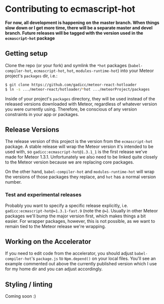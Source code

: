 # Contributing to ecmascript-hot

**For now, all development is happening on the master branch.  When things slow down or I get more time, there will be a separate master and devel branch.  Future releases will be tagged with the version used in the `ecmascript-hot` package**

## Getting setup

Clone the repo (or your fork) and symlink the `*hot` packages (`babel-compiler-hot`, `ecmascript-hot`, `hot`, `modules-runtime-hot`) into your Meteor project's `packages` dir, i.e.:

```bash
$ git clone https://github.com/gadicc/meteor-react-hotloader
$ ln -s .../meteor-react/hotloader/*hot .../meteorProject/packages
```

Inside of your project's `packages` directory, they will be used instead of the released versions downloaded with Meteor, regardless of whatever version you were currently using.  Therefore, be conscious of any version constraints in your app or packages.

## Release Versions

The release version of this project is the version from the `ecmascript-hot` package.  A stable release will wrap the Meteor version it's intended to be used with, so `gadicc:ecmascript-hot@1.3.1_1` is the first release we've made for Meteor 1.3.1.  Unfortunately we also need to be linked quite closely to the Meteor version because we are replacing core packages.

On the other hand, `babel-compiler-hot` and `modules-runtime-hot` will wrap the versions of those packages they replace, and `hot` has a normal version number.

### Test and experimental releases

Probably you want to specify a specific release explicitly, i.e. `gadicc:ecmascript-hot@=1.3.1-fast.9` (note the `@=`).  Usually in other Meteor packages we'll bump the major version first, which makes things a bit easier.  For wrapper packages, however, this is not possible, as we want to remain tied to the Meteor release we're wrapping.

## Working on the Accelerator

If you need to edit code from the accelerator, you should adjust `babel-compiler-hot`'s `package.js` to `Npm.depend()` on your local files.  You'll see an example commented out above the currently published version which I use for my home dir and you can adjust accordingly.

## Styling / linting

Coming soon :)
